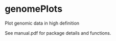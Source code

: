# genomePlots
Plot genomic data in high definition

See manual.pdf for package details and functions.
